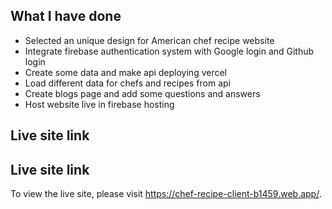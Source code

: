 ## What I have done

- Selected an unique design for American chef recipe website
- Integrate firebase authentication system with Google login and Github login
- Create some data and make api deploying vercel
- Load different data for chefs and recipes from api
- Create blogs page and add some questions and answers
- Host website live in firebase hosting

## Live site link

## Live site link

To view the live site, please visit https://chef-recipe-client-b1459.web.app/.

